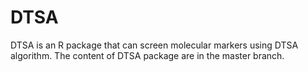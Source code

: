 # DTSA
DTSA is an R package that can screen molecular markers using DTSA algorithm.
The content of DTSA package are in the master branch.
